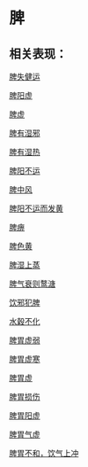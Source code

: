 # 脾## 相关表现：[脾失健运](https://zuoye.gmzyh.com/search?key=脾失健运)[脾阳虚](https://zuoye.gmzyh.com/search?key=脾阳虚)[脾虚](https://zuoye.gmzyh.com/search?key=脾虚)[脾有湿邪](https://zuoye.gmzyh.com/search?key=脾有湿邪)[脾有湿热](https://zuoye.gmzyh.com/search?key=脾有湿热)[脾阳不运](https://zuoye.gmzyh.com/search?key=脾阳不运)[脾中风](https://zuoye.gmzyh.com/search?key=脾中风)[脾阳不运而发黄](https://zuoye.gmzyh.com/search?key=脾阳不运而发黄)[脾痹](https://zuoye.gmzyh.com/search?key=脾痹)[脾色黄](https://zuoye.gmzyh.com/search?key=脾色黄)[脾湿上蒸](https://zuoye.gmzyh.com/search?key=脾湿上蒸)[脾气衰则鹜溏](https://zuoye.gmzyh.com/search?key=脾气衰则鹜溏)[饮邪犯脾](https://zuoye.gmzyh.com/search?key=饮邪犯脾)[水穀不化](https://zuoye.gmzyh.com/search?key=水穀不化)[脾胃虚弱](https://zuoye.gmzyh.com/search?key=脾胃虚弱)[脾胃虚寒](https://zuoye.gmzyh.com/search?key=脾胃虚寒)[脾胃虚](https://zuoye.gmzyh.com/search?key=脾胃虚)[脾胃损伤](https://zuoye.gmzyh.com/search?key=脾胃损伤)[脾胃阳虚](https://zuoye.gmzyh.com/search?key=脾胃阳虚)[脾胃气虚](https://zuoye.gmzyh.com/search?key=脾胃气虚)[脾胃不和，饮气上冲](https://zuoye.gmzyh.com/search?key=脾胃不和，饮气上冲)